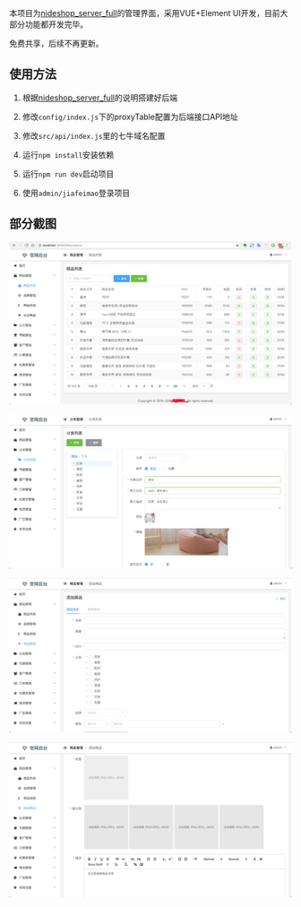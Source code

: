 本项目为[nideshop_server_full](https://github.com/saonian/nideshop_server_full)的管理界面，采用VUE+Element UI开发，目前大部分功能都开发完毕。

免费共享，后续不再更新。

## 使用方法

1. 根据[nideshop_server_full](https://github.com/saonian/nideshop_server_full)的说明搭建好后端

2. 修改`config/index.js`下的proxyTable配置为后端接口API地址

3. 修改`src/api/index.js`里的七牛域名配置

4. 运行`npm install`安装依赖

5. 运行`npm run dev`启动项目

6. 使用`admin/jiafeimao`登录项目


## 部分截图

![](screenshot/1.png)

![](screenshot/2.png)

![](screenshot/3.png)

![](screenshot/4.png)